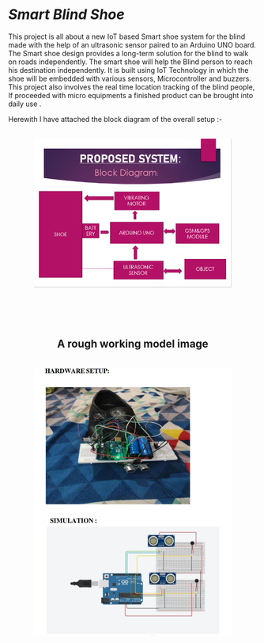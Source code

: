 # *Smart Blind Shoe* 
This project is all about a new IoT based Smart shoe system for the blind made with the help of an ultrasonic sensor paired to an Arduino UNO board. 
The Smart shoe design provides a long-term solution for the blind to walk on roads independently. 
The smart shoe will help the Blind person to reach his destination independently. 
It is built using IoT Technology in which the shoe will be embedded with various sensors, Microcontroller and buzzers. 
This project also involves the real time location tracking of the blind people, If proceeded with micro equipments a finished product can be brought into   daily use .

Herewith I have attached the block diagram of the overall setup :-
 <div align="center">
  <div>&nbsp;</div>
  <img src="Blind Shoe.PNG" width="400"/> 
<br/>
<br/>
<br/>
<br/>
<br/>
  
  ## A rough working model image 
 <div align="center">
  <div>&nbsp;</div>
  <img src="Image/Hardware setup.jpg" width="400"/> 
